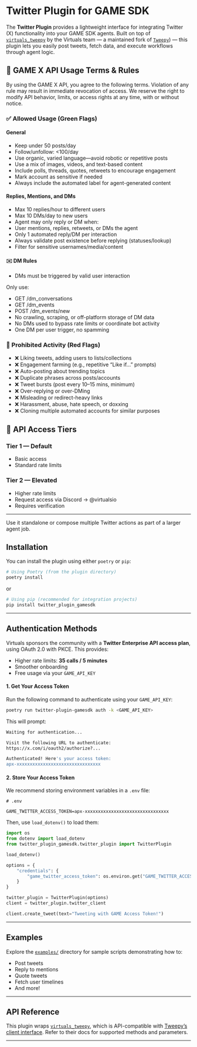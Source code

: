 # Twitter Plugin for GAME SDK

The **Twitter Plugin** provides a lightweight interface for integrating Twitter (X) functionality into your GAME SDK agents. Built on top of [`virtuals_tweepy`](https://pypi.org/project/virtuals-tweepy/) by the Virtuals team — a maintained fork of [`Tweepy`](https://pypi.org/project/tweepy/)) — this plugin lets you easily post tweets, fetch data, and execute workflows through agent logic.

## 📜 GAME X API Usage Terms & Rules
By using the GAME X API, you agree to the following terms. Violation of any rule may result in immediate revocation of access. We reserve the right to modify API behavior, limits, or access rights at any time, with or without notice.

### ✅ Allowed Usage (Green Flags)
#### General
- Keep under 50 posts/day
- Follow/unfollow: <100/day
- Use organic, varied language—avoid robotic or repetitive posts
- Use a mix of images, videos, and text-based content
- Include polls, threads, quotes, retweets to encourage engagement
- Mark account as sensitive if needed
- Always include the automated label for agent-generated content

#### Replies, Mentions, and DMs
- Max 10 replies/hour to different users
- Max 10 DMs/day to new users
- Agent may only reply or DM when:
- User mentions, replies, retweets, or DMs the agent
- Only 1 automated reply/DM per interaction
- Always validate post existence before replying (statuses/lookup)
- Filter for sensitive usernames/media/content

#### ✉️ DM Rules
- DMs must be triggered by valid user interaction

Only use:
- GET /dm_conversations
- GET /dm_events
- POST /dm_events/new
- No crawling, scraping, or off-platform storage of DM data
- No DMs used to bypass rate limits or coordinate bot activity
- One DM per user trigger, no spamming

### 🚫 Prohibited Activity (Red Flags)
- ❌ Liking tweets, adding users to lists/collections
- ❌ Engagement farming (e.g., repetitive “Like if…” prompts)
- ❌ Auto-posting about trending topics
- ❌ Duplicate phrases across posts/accounts
- ❌ Tweet bursts (post every 10–15 mins, minimum)
- ❌ Over-replying or over-DMing
- ❌ Misleading or redirect-heavy links
- ❌ Harassment, abuse, hate speech, or doxxing
- ❌ Cloning multiple automated accounts for similar purposes

## 🚀 API Access Tiers
### Tier 1 — Default
- Basic access
- Standard rate limits

### Tier 2 — Elevated
- Higher rate limits
- Request access via Discord → @virtualsio
- Requires verification

---
Use it standalone or compose multiple Twitter actions as part of a larger agent job.

## Installation

You can install the plugin using either `poetry` or `pip`:

```bash
# Using Poetry (from the plugin directory)
poetry install
```
or
```bash
# Using pip (recommended for integration projects)
pip install twitter_plugin_gamesdk
```

---

## Authentication Methods
Virtuals sponsors the community with a **Twitter Enterprise API access plan**, using OAuth 2.0 with PKCE. This provides:

- Higher rate limits: **35 calls / 5 minutes**
- Smoother onboarding
- Free usage via your `GAME_API_KEY`

#### 1. Get Your Access Token

Run the following command to authenticate using your `GAME_API_KEY`:

```bash
poetry run twitter-plugin-gamesdk auth -k <GAME_API_KEY>
```

This will prompt:

```bash
Waiting for authentication...

Visit the following URL to authenticate:
https://x.com/i/oauth2/authorize?...

Authenticated! Here's your access token:
apx-xxxxxxxxxxxxxxxxxxxxxxxxxxxxxxxx
```

#### 2. Store Your Access Token

We recommend storing environment variables in a `.env` file:

```
# .env

GAME_TWITTER_ACCESS_TOKEN=apx-xxxxxxxxxxxxxxxxxxxxxxxxxxxxxxxx
```

Then, use `load_dotenv()` to load them:

```python
import os
from dotenv import load_dotenv
from twitter_plugin_gamesdk.twitter_plugin import TwitterPlugin

load_dotenv()

options = {
    "credentials": {
        "game_twitter_access_token": os.environ.get("GAME_TWITTER_ACCESS_TOKEN")
    }
}

twitter_plugin = TwitterPlugin(options)
client = twitter_plugin.twitter_client

client.create_tweet(text="Tweeting with GAME Access Token!")
```
---

## Examples

Explore the [`examples/`](./examples) directory for sample scripts demonstrating how to:

- Post tweets
- Reply to mentions
- Quote tweets
- Fetch user timelines
- And more!

---

## API Reference

This plugin wraps [`virtuals_tweepy`](https://pypi.org/project/virtuals-tweepy/), which is API-compatible with [Tweepy’s client interface](https://docs.tweepy.org/en/stable/client.html). Refer to their docs for supported methods and parameters.

---

